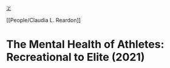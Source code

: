 [🇿](zotero://select/library/items/E2QUUPHV)

[[People/Claudia L. Reardon]] 
# The Mental Health of Athletes: Recreational to Elite (2021)

